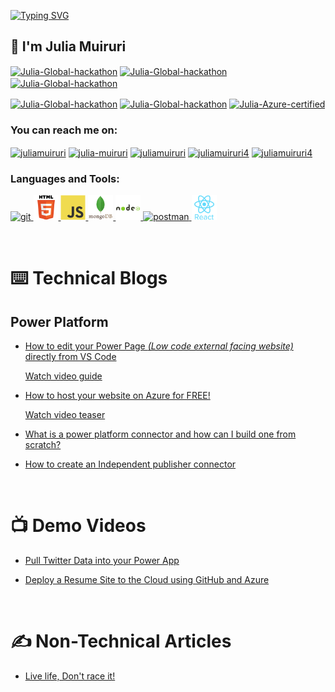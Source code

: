 
[![Typing SVG](https://readme-typing-svg.demolab.com/?lines=Hello+there!;My+name+is+Julia+Muiruri!;Motivated+Passionate+Fast-learner)](https://git.io/typing-svg)

## 👋 I'm Julia Muiruri

<p align="left"> <a href="https://www.credly.com/badges/88647556-f7e7-4254-85b7-f231d5ff92ef/public_url"><img align="center" src="https://images.credly.com/size/680x680/images/9d3f9958-2e06-4892-88b8-23d8b89f332a/image.png" alt="Julia-Global-hackathon" width="130"/></a>
<a href="https://www.credly.com/badges/e22d29f3-0cf3-45d0-9613-583cc70945fd/public_url"><img align="center" src="https://images.credly.com/size/680x680/images/c7e9e836-0b6f-410d-b5fb-48297aa9c310/image.png" alt="Julia-Global-hackathon" width="130"/></a>
<a href="https://www.credly.com/badges/3abd1759-6fe2-4f9a-8e5d-78cb98ab01d1/public_url"><img align="center" src="https://images.credly.com/size/680x680/images/67b31c71-dec4-452d-8bef-a7ec39fc237e/GOL_Participant_Badge.png" alt="Julia-Global-hackathon" width="140"/></a>
 </p>

<p align="left"> <a href="https://www.credly.com/badges/e6956e79-d07a-4a95-b604-c831864df349/public_url"><img align="center" src="https://images.credly.com/size/680x680/images/fc1352af-87fa-4947-ba54-398a0e63322e/security-compliance-and-identity-fundamentals-600x600.png" alt="Julia-Global-hackathon" width="120"/></a>
<a href="https://www.credly.com/badges/faa8c285-4908-41b6-a613-9f1b617222b3/public_url"><img align="center" src="https://images.credly.com/size/680x680/images/2a6251f2-737b-4bf6-9190-d77570cc76fc/CERT-Fundamentals-Power-Platform.png" alt="Julia-Global-hackathon" width="120"/></a>
<a href="https://www.credly.com/badges/3819b11a-50a8-4043-b138-218a36597176/public_url"><img align="center" src="https://images.credly.com/size/680x680/images/be8fcaeb-c769-4858-b567-ffaaa73ce8cf/image.png" alt="Julia-Azure-certified" width="120"/></a>
 </p>

<h3 align="left">You can reach me on:</h3>
<p align="left">
<a href="https://www.linkedin.com/in/juliamuiruri/" target="blank"><img align="center" src="https://raw.githubusercontent.com/rahuldkjain/github-profile-readme-generator/master/src/images/icons/Social/linked-in-alt.svg" alt="juliamuiruri" height="30" width="40" /></a>
<a href="https://stackoverflow.com/users/17340887/julia-muiruri" target="blank"><img align="center" src="https://raw.githubusercontent.com/rahuldkjain/github-profile-readme-generator/master/src/images/icons/Social/stack-overflow.svg" alt="julia-muiruri" height="30" width="40" /></a>
<a href="https://www.youtube.com/@juliamuiruri/videos" target="blank"><img align="center" src="https://raw.githubusercontent.com/rahuldkjain/github-profile-readme-generator/888aff31e1d26dd2a6acf6afebbc34970aeb0118/src/images/icons/Social/youtube.svg" alt="juliamuiruri" height="30" width="40" /></a>
<a href="https://twitter.com/juliamuiruri4" target="blank"><img align="center" src="https://raw.githubusercontent.com/rahuldkjain/github-profile-readme-generator/888aff31e1d26dd2a6acf6afebbc34970aeb0118/src/images/icons/Social/twitter.svg" alt="juliamuiruri4" height="30" width="40" /></a>
<a href="https://www.facebook.com/julia.muiruri.10?mibextid=ZbWKwL" target="blank"><img align="center" src="https://raw.githubusercontent.com/rahuldkjain/github-profile-readme-generator/888aff31e1d26dd2a6acf6afebbc34970aeb0118/src/images/icons/Social/facebook.svg" alt="juliamuiruri4" height="30" width="40" /></a>
</p>


<h3 align="left">Languages and Tools:</h3>
<p align="left"> <a href="https://git-scm.com/" target="_blank" rel="noreferrer"> <img src="https://www.vectorlogo.zone/logos/git-scm/git-scm-icon.svg" alt="git" width="40" height="40"/> </a> <a href="https://www.w3.org/html/" target="_blank" rel="noreferrer"> <img src="https://raw.githubusercontent.com/devicons/devicon/master/icons/html5/html5-original-wordmark.svg" alt="html5" width="40" height="40"/> </a> <a href="https://developer.mozilla.org/en-US/docs/Web/JavaScript" target="_blank" rel="noreferrer"> <img src="https://raw.githubusercontent.com/devicons/devicon/master/icons/javascript/javascript-original.svg" alt="javascript" width="40" height="40"/> </a> <a href="https://www.mongodb.com/" target="_blank" rel="noreferrer"> <img src="https://raw.githubusercontent.com/devicons/devicon/master/icons/mongodb/mongodb-original-wordmark.svg" alt="mongodb" width="40" height="40"/> <a href="https://nodejs.org" target="_blank" rel="noreferrer"> <img src="https://raw.githubusercontent.com/devicons/devicon/master/icons/nodejs/nodejs-original-wordmark.svg" alt="nodejs" width="40" height="40"/> </a><a href="https://postman.com" target="_blank" rel="noreferrer"> <img src="https://www.vectorlogo.zone/logos/getpostman/getpostman-icon.svg" alt="postman" width="40" height="40"/> </a> <a href="https://reactjs.org/" target="_blank" rel="noreferrer"> <img src="https://raw.githubusercontent.com/devicons/devicon/master/icons/react/react-original-wordmark.svg" alt="react" width="40" height="40"/> </a> </p>
<br>

# ⌨️ Technical Blogs
## Power Platform
- [How to edit your Power Page _(Low code external facing website)_ directly from VS Code](https://aka.ms/PowerPagesOnVscode)

    [Watch video guide](https://youtu.be/j_OJqLg-TNs)
- [How to host your website on Azure for FREE!](https://aka.ms/HostOnAzureforFree)

    [Watch video teaser](https://youtu.be/uvHpzcGqQ_k)
- [What is a power platform connector and how can I build one from scratch?](https://techcommunity.microsoft.com/t5/educator-developer-blog/how-to-build-a-custom-connector-from-scratch/ba-p/3630760)
- [How to create an Independent publisher connector](https://techcommunity.microsoft.com/t5/educator-developer-blog/capstone-project-build-an-independent-publisher-connector/ba-p/3655738)

<br>

# 📺 Demo Videos 
- [Pull Twitter Data into your Power App](https://youtu.be/MdhX4xLzLf8)

- [Deploy a Resume Site to the Cloud using GitHub and Azure](https://youtu.be/ZjHZ5zCGPbk?t=8530)
  
 <br>

# ✍️ Non-Technical Articles
- [Live life, Don't race it!](https://careerservices.dkut.ac.ke/2022/03/22/live-life-dont-race-it/)

<!--
**juliamuiruri4/juliamuiruri4** is a ✨ _special_ ✨ repository because its `README.md` (this file) appears on your GitHub profile.

Here are some ideas to get you started:

- 🔭 I’m currently working on ...
- 🌱 I’m currently learning ...
- 👯 I’m looking to collaborate on ...
- 🤔 I’m looking for help with ...
- 💬 Ask me about ...
- 📫 How to reach me: ...
- 😄 Pronouns: ...
- ⚡ Fun fact: ...
-->
